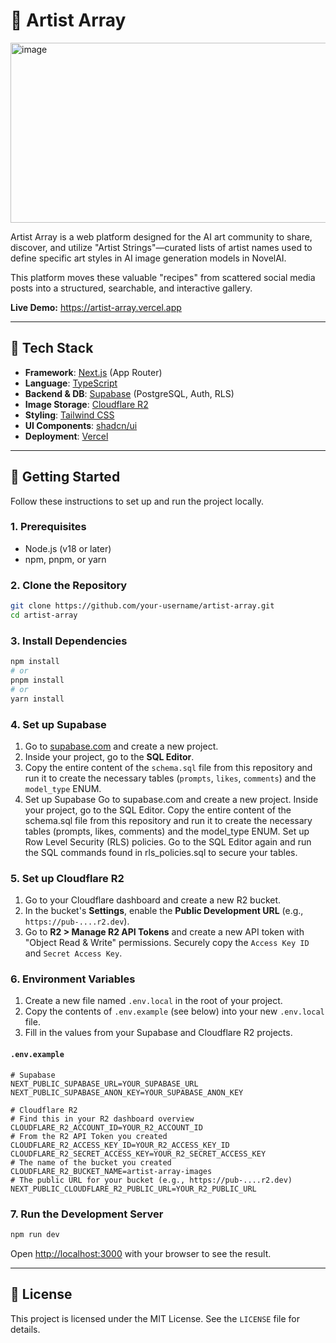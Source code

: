 # 🎨 Artist Array
<img width="828" height="288" alt="image" src="https://github.com/user-attachments/assets/06eeb60e-1bcc-41a0-9abc-8e565e8f8c42" />

Artist Array is a web platform designed for the AI art community to share, discover, and utilize "Artist Strings"—curated lists of artist names used to define specific art styles in AI image generation models in NovelAI.

This platform moves these valuable "recipes" from scattered social media posts into a structured, searchable, and interactive gallery.

**Live Demo:** https://artist-array.vercel.app

---

## 🔧 Tech Stack

- **Framework**: [Next.js](https://nextjs.org/) (App Router)
- **Language**: [TypeScript](https://www.typescriptlang.org/)
- **Backend & DB**: [Supabase](https://supabase.com/) (PostgreSQL, Auth, RLS)
- **Image Storage**: [Cloudflare R2](https://www.cloudflare.com/developer-platform/r2/)
- **Styling**: [Tailwind CSS](https://tailwindcss.com/)
- **UI Components**: [shadcn/ui](https://ui.shadcn.com/)
- **Deployment**: [Vercel](https://vercel.com/)

---

## 🚀 Getting Started

Follow these instructions to set up and run the project locally.

### 1\. Prerequisites

- Node.js (v18 or later)
- npm, pnpm, or yarn

### 2\. Clone the Repository

```bash
git clone https://github.com/your-username/artist-array.git
cd artist-array
```

### 3\. Install Dependencies

```bash
npm install
# or
pnpm install
# or
yarn install
```

### 4\. Set up Supabase

1.  Go to [supabase.com](https://supabase.com/) and create a new project.
2.  Inside your project, go to the **SQL Editor**.
3.  Copy the entire content of the `schema.sql` file from this repository and run it to create the necessary tables (`prompts`, `likes`, `comments`) and the `model_type` ENUM.
4.  Set up Supabase
    Go to supabase.com and create a new project.
    Inside your project, go to the SQL Editor.
    Copy the entire content of the schema.sql file from this repository and run it to create the necessary tables (prompts, likes, comments) and the model_type ENUM.
    Set up Row Level Security (RLS) policies. Go to the SQL Editor again and run the SQL commands found in rls_policies.sql to secure your tables.

### 5\. Set up Cloudflare R2

1.  Go to your Cloudflare dashboard and create a new R2 bucket.
2.  In the bucket's **Settings**, enable the **Public Development URL** (e.g., `https://pub-....r2.dev`).
3.  Go to **R2 \> Manage R2 API Tokens** and create a new API token with "Object Read & Write" permissions. Securely copy the `Access Key ID` and `Secret Access Key`.

### 6\. Environment Variables

1.  Create a new file named `.env.local` in the root of your project.
2.  Copy the contents of `.env.example` (see below) into your new `.env.local` file.
3.  Fill in the values from your Supabase and Cloudflare R2 projects.

#### `.env.example`

```env
# Supabase
NEXT_PUBLIC_SUPABASE_URL=YOUR_SUPABASE_URL
NEXT_PUBLIC_SUPABASE_ANON_KEY=YOUR_SUPABASE_ANON_KEY

# Cloudflare R2
# Find this in your R2 dashboard overview
CLOUDFLARE_R2_ACCOUNT_ID=YOUR_R2_ACCOUNT_ID
# From the R2 API Token you created
CLOUDFLARE_R2_ACCESS_KEY_ID=YOUR_R2_ACCESS_KEY_ID
CLOUDFLARE_R2_SECRET_ACCESS_KEY=YOUR_R2_SECRET_ACCESS_KEY
# The name of the bucket you created
CLOUDFLARE_R2_BUCKET_NAME=artist-array-images
# The public URL for your bucket (e.g., https://pub-....r2.dev)
NEXT_PUBLIC_CLOUDFLARE_R2_PUBLIC_URL=YOUR_R2_PUBLIC_URL
```

### 7\. Run the Development Server

```bash
npm run dev
```

Open [http://localhost:3000](https://www.google.com/search?q=http://localhost:3000) with your browser to see the result.

---

## 📄 License

This project is licensed under the MIT License. See the `LICENSE` file for details.
